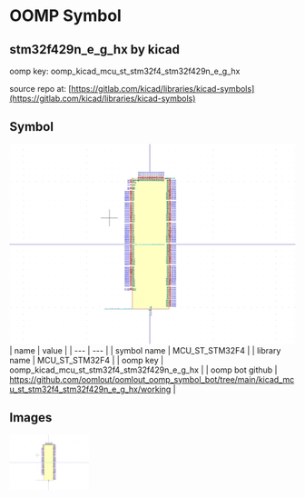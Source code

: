 # OOMP Symbol  
## stm32f429n_e_g_hx  by kicad  
  
oomp key: oomp_kicad_mcu_st_stm32f4_stm32f429n_e_g_hx  
  
source repo at: [https://gitlab.com/kicad/libraries/kicad-symbols](https://gitlab.com/kicad/libraries/kicad-symbols)  
## Symbol  
  
[![working.png](working_600.png)](working.png)  
| name | value | 
| --- | --- | 
| symbol name | MCU_ST_STM32F4 | 
| library name | MCU_ST_STM32F4 | 
| oomp key | oomp_kicad_mcu_st_stm32f4_stm32f429n_e_g_hx | 
| oomp bot github | https://github.com/oomlout/oomlout_oomp_symbol_bot/tree/main/kicad_mcu_st_stm32f4_stm32f429n_e_g_hx/working | 
## Images  
  
[![working.png](working_140.png)](working.png)  
